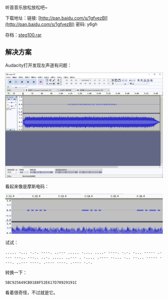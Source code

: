 听首音乐放松放松吧~

下载地址：链接: [http://pan.baidu.com/s/1gfvezBl](http://pan.baidu.com/s/1gfvezBl) 密码: y6gh

存档：[steg100.rar](./problems/stego100.rar)

## 解决方案
Audacity打开发现左声道有问题：

![听首音乐-1.png](./img/听首音乐-1.png)

看起来像是摩斯电码：

![听首音乐-2.png](./img/听首音乐-2.png)

试试：

    ..... -... -.-. ----. ..--- ..... -.... ....- ----. -.-. -... ----- .---- ---.. ---.. ..-. ..... ..--- . -.... .---- --... -.. --... ----- ----. ..--- ----. .---- ----. .---- -.-.
    
转换一下：

    5BC925649CB0188F52E617D70929191C
    
看着很奇怪，不过就是它。
